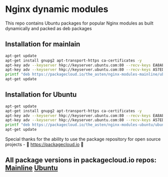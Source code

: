 # Nginx dynamic modules

This repo contains Ubuntu packages for popular Nginx modules as built dynamically and packed as deb packages

Installation for mainlain
------------
```bash
apt-get update
apt-get install gnupg2 apt-transport-https ca-certificates -y
apt-key adv --keyserver hkp://keyserver.ubuntu.com:80 --recv-keys EA8AECDE414187DB
apt-key adv --keyserver hkp://keyserver.ubuntu.com:80 --recv-keys A57ED69D49D1012A
printf "deb https://packagecloud.io/the_asten/nginx-modules-mainline/ubuntu/ focal main \ndeb-src https://packagecloud.io/the_asten/nginx-modules-mainline/ubuntu/ focal main" | tee -a /etc/apt/sources.list.d/nginx-modules-mainline.list
apt-get update
```

Installation for Ubuntu
------------
```bash
apt-get update
apt-get install gnupg2 apt-transport-https ca-certificates -y
apt-key adv --keyserver hkp://keyserver.ubuntu.com:80 --recv-keys EA8AECDE414187DB
apt-key adv --keyserver hkp://keyserver.ubuntu.com:80 --recv-keys A57ED69D49D1012A
printf "deb https://packagecloud.io/the_asten/nginx-modules-ubuntu/ubuntu/ focal main \ndeb-src https://packagecloud.io/the_asten/nginx-modules-ubuntu/ubuntu/ focal main" | tee -a /etc/apt/sources.list.d/nginx-modules-ubuntu.list
apt-get update
```

Special thanks for the ability to use the package repository for open source projects - :rocket: https://packagecloud.io :rocket:

All package versions in packagecloud.io repos:
[Mainline](https://packagecloud.io/the_asten/nginx-modules-mainline)
[Ubuntu](https://packagecloud.io/the_asten/nginx-modules-ubuntu)
-------------------------------------------------------------------------------
